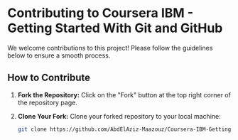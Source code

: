 # Contributing to Coursera IBM - Getting Started With Git and GitHub

We welcome contributions to this project! Please follow the guidelines below to ensure a smooth process.

## How to Contribute

1. **Fork the Repository:**
   Click on the "Fork" button at the top right corner of the repository page.

2. **Clone Your Fork:**
   Clone your forked repository to your local machine:
   ```bash
   git clone https://github.com/AbdElAziz-Maazouz/Coursera-IBM-Getting-Started-With-Git-and-Github.git
